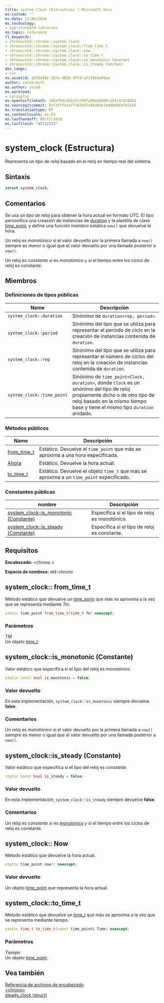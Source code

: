```yaml
---
title: system_clock (Estructura) | Microsoft Docs
ms.custom: ''
ms.date: 11/04/2016
ms.technology:
- cpp-standard-libraries
ms.topic: reference
f1_keywords:
- chrono/std::chrono::system_clock
- chrono/std::chrono::system_clock::from_time_t
- chrono/std::chrono::system_clock::now
- chrono/std::chrono::system_clock::to_time_t
- chrono/std::chrono::system_clock::is_monotonic Constant
- chrono/std::chrono::system_clock::is_steady Constant
dev_langs:
- C++
ms.assetid: a97bd46e-267a-4836-9f7d-af1f664e99ae
author: corob-msft
ms.author: corob
ms.workload:
- cplusplus
ms.openlocfilehash: 146a764cd2b1fcc567a564a6995c191c4f838262
ms.sourcegitcommit: 92f2fff4ce77387b57a4546de1bd4bd464fb51b6
ms.translationtype: MT
ms.contentlocale: es-ES
ms.lasthandoff: 09/17/2018
ms.locfileid: "45722233"
---
```

# <a name="systemclock-structure"></a>system_clock (Estructura)

Representa un *tipo de reloj* basado en el reloj en tiempo real del sistema.

## <a name="syntax"></a>Sintaxis

```cpp
struct system_clock;
```

## <a name="remarks"></a>Comentarios

Se usa un *tipo de reloj* para obtener la hora actual en formato UTC. El tipo personifica una creación de instancias de [duration](../standard-library/duration-class.md) y la plantilla de clase [time_point](../standard-library/time-point-class.md), y define una función miembro estática `now()` que devuelve la hora.

Un reloj es *monotónico* si el valor devuelto por la primera llamada a `now()` siempre es menor o igual que el valor devuelto por una llamada posterior a `now()`.

Un reloj es *constante* si es *monotónico* y si el tiempo entre los ciclos de reloj es constante.

## <a name="members"></a>Miembros

### <a name="public-typedefs"></a>Definiciones de tipos públicas

|Name|Descripción|
|----------|-----------------|
|`system_clock::duration`|Sinónimo de `duration<rep, period>`.|
|`system_clock::period`|Sinónimo del tipo que se utiliza para representar el período de ciclo en la creación de instancias contenida de `duration`.|
|`system_clock::rep`|Sinónimo del tipo que se utiliza para representar el número de ciclos del reloj en la creación de instancias contenida de `duration`.|
|`system_clock::time_point`|Sinónimo de `time_point<Clock, duration>`, donde `Clock` es un sinónimo del tipo de reloj propiamente dicho o de otro tipo de reloj basado en la mismo tiempo base y tiene el mismo tipo `duration` anidado.|

### <a name="public-methods"></a>Métodos públicos

|Name|Descripción|
|----------|-----------------|
|[from_time_t](#from_time_t)|Estático. Devuelve el `time_point` que más se aproxima a una hora especificada.|
|[Ahora](#now)|Estático. Devuelve la hora actual.|
|[to_time_t](#to_time_t)|Estático. Devuelve el objeto `time_t` que más se aproxima a un `time_point` especificado.|

### <a name="public-constants"></a>Constantes públicas

|nombre|Descripción|
|----------|-----------------|
|[system_clock::is_monotonic (Constante)](#is_monotonic_constant)|Especifica si el tipo de reloj es monotónico.|
|[system_clock::is_steady (Constante)](#is_steady_constant)|Especifica si el tipo de reloj es constante.|

## <a name="requirements"></a>Requisitos

**Encabezado:** \<chrono >

**Espacio de nombres:** std::chrono

## <a name="from_time_t"></a>  system_clock:: from_time_t

Método estático que devuelve un [time_point](../standard-library/time-point-class.md) que más se aproxima a la vez que se representa mediante *Tm*.

```cpp
static time_point from_time_t(time_t Tm) noexcept;
```

### <a name="parameters"></a>Parámetros

*TM*<br/>
Un objeto [time_t](../c-runtime-library/standard-types.md).

## <a name="is_monotonic_constant"></a>  system_clock::is_monotonic (Constante)

Valor estático que especifica si el tipo del reloj es monotónico.

```cpp
static const bool is_monotonic = false;
```

### <a name="return-value"></a>Valor devuelto

En esta implementación, `system_clock::is_monotonic` siempre devuelve **false**.

### <a name="remarks"></a>Comentarios

Un reloj es *monotónico* si el valor devuelto por la primera llamada a `now()` siempre es menor o igual que el valor devuelto por una llamada posterior a `now()`.

## <a name="is_steady_constant"></a>  system_clock::is_steady (Constante)

Valor estático que especifica si el tipo del reloj es *constante*.

```cpp
static const bool is_steady = false;
```

### <a name="return-value"></a>Valor devuelto

En esta implementación, `system_clock::is_steady` siempre devuelve **false**.

### <a name="remarks"></a>Comentarios

Un reloj es *constante* si es [monotónico](#is_monotonic_constant) y si el tiempo entre los ciclos de reloj es constante.

## <a name="now"></a>  system_clock:: Now

Método estático que devuelve la hora actual.

```cpp
static time_point now() noexcept;
```

### <a name="return-value"></a>Valor devuelto

Un objeto [time_point](../standard-library/time-point-class.md) que representa la hora actual.

## <a name="to_time_t"></a>  system_clock::to_time_t

Método estático que devuelve un [time_t](../c-runtime-library/standard-types.md) que más se aproxima a la vez que se representa mediante *tiempo*.

```cpp
static time_t to_time_t(const time_point& Time) noexcept;
```

### <a name="parameters"></a>Parámetros

*Tiempo*<br/>
Un objeto [time_point](../standard-library/time-point-class.md).

## <a name="see-also"></a>Vea también

[Referencia de archivos de encabezado](../standard-library/cpp-standard-library-header-files.md)<br/>
[\<chrono>](../standard-library/chrono.md)<br/>
[steady_clock (struct)](../standard-library/steady-clock-struct.md)<br/>
